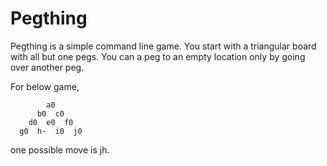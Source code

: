 # Pegthing

Pegthing is a simple command line game. You start with a triangular board with all but one pegs. You can a peg to an empty location only by going over another peg.

For below game,
```
        a0
      b0  c0
    d0  e0  f0
  g0  h-  i0  j0
```
one possible move is jh.
